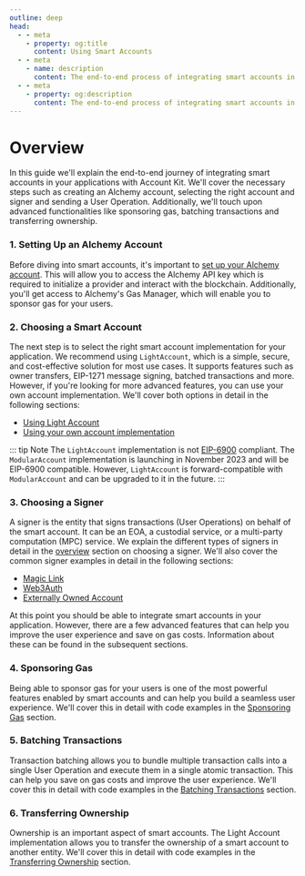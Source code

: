 ```yaml
---
outline: deep
head:
  - - meta
    - property: og:title
      content: Using Smart Accounts
  - - meta
    - name: description
      content: The end-to-end process of integrating smart accounts in your applications with Account Kit.
  - - meta
    - property: og:description
      content: The end-to-end process of integrating smart accounts in your applications with Account Kit.
---
```


# Overview
In this guide we'll explain the end-to-end journey of integrating smart accounts in your applications with Account Kit. We'll cover the necessary steps such as creating an Alchemy account, selecting the right account and signer and sending a User Operation. Additionally, we'll touch upon advanced functionalities like sponsoring gas, batching transactions and transferring ownership.

### 1. Setting Up an Alchemy Account
Before diving into smart accounts, it's important to [set up your Alchemy account](https://auth.alchemy.com/signup). This will allow you to access the Alchemy API key which is required to initialize a provider and interact with the blockchain. Additionally, you'll get access to Alchemy's Gas Manager, which will enable you to sponsor gas for your users.

### 2. Choosing a Smart Account
The next step is to select the right smart account implementation for your application. We recommend using `LightAccount`, which is a simple, secure, and cost-effective solution for most use cases. It supports features such as owner transfers, EIP-1271 message signing, batched transactions and more. However, if you're looking for more advanced features, you can use your own account implementation. We'll cover both options in detail in the following sections:

- [Using Light Account](accounts/light-account.html)
- [Using your own account implementation](accounts/using-your-own.html)

::: tip Note
The `LightAccount` implementation is not [EIP-6900](https://eips.ethereum.org/EIPS/eip-6900) compliant. The `ModularAccount` implementation is launching in November 2023 and will be EIP-6900 compatible. However, `LightAccount` is forward-compatible with `ModularAccount` and can be upgraded to it in the future.
:::

### 3. Choosing a Signer
A signer is the entity that signs transactions (User Operations) on behalf of the smart account. It can be an EOA, a custodial service, or a multi-party computation (MPC) service. We explain the different types of signers in detail in the [overview](signers/overview.html) section on choosing a signer. We'll also cover the common signer examples in detail in the following sections:

- [Magic Link](signers/magic-link.html)
- [Web3Auth](signers/web3auth.html)
- [Externally Owned Account](signers/eoa.html)

At this point you should be able to integrate smart accounts in your application. However, there are a few advanced features that can help you improve the user experience and save on gas costs. Information about these can be found in the subsequent sections.

### 4. Sponsoring Gas
Being able to sponsor gas for your users is one of the most powerful features enabled by smart accounts and can help you build a seamless user experience. We'll cover this in detail with code examples in the [Sponsoring Gas](sponsoring-gas.html) section.

### 5. Batching Transactions
Transaction batching allows you to bundle multiple transaction calls into a single User Operation and execute them in a single atomic transaction. This can help you save on gas costs and improve the user experience. We'll cover this in detail with code examples in the [Batching Transactions](batching-transactions.html) section.

### 6. Transferring Ownership
Ownership is an important aspect of smart accounts. The Light Account implementation allows you to transfer the ownership of a smart account to another entity. We'll cover this in detail with code examples in the [Transferring Ownership](transferring-ownership.html) section.
